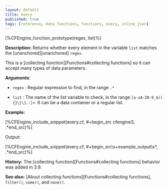 ```yaml
---
layout: default
title: every
published: true
tags: [reference, data functions, functions, every, inline_json]
---
```


[%CFEngine_function_prototype(regex, list)%]

**Description:** Returns whether every element in the variable `list` matches
the [unanchored][unanchored] `regex`.

This is a [collecting function][Functions#collecting functions] so it can accept many types of data parameters.

**Arguments**:

* `regex` : Regular expression to find, in the range `.*`

* `list` : The name of the list variable to check, in the range
`[a-zA-Z0-9_$(){}\[\].:]+`.  It can be a data container or a regular
list.

**Example:**

[%CFEngine_include_snippet(every.cf, #\+begin_src cfengine3, .*end_src)%]

Output:

[%CFEngine_include_snippet(every.cf, #\+begin_src\s+example_output\s*, .*end_src)%]

**History:** The [collecting function][Functions#collecting functions] behavior was added in 3.9.

**See also:** [About collecting functions][Functions#collecting functions], `filter()`, `some()`, and `none()`.
